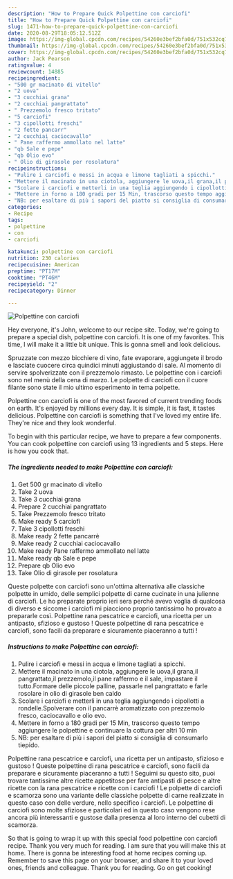 ```yaml
---
description: "How to Prepare Quick Polpettine con carciofi"
title: "How to Prepare Quick Polpettine con carciofi"
slug: 1471-how-to-prepare-quick-polpettine-con-carciofi
date: 2020-08-29T18:05:12.512Z
image: https://img-global.cpcdn.com/recipes/54260e3bef2bfa0d/751x532cq70/polpettine-con-carciofi-recipe-main-photo.jpg
thumbnail: https://img-global.cpcdn.com/recipes/54260e3bef2bfa0d/751x532cq70/polpettine-con-carciofi-recipe-main-photo.jpg
cover: https://img-global.cpcdn.com/recipes/54260e3bef2bfa0d/751x532cq70/polpettine-con-carciofi-recipe-main-photo.jpg
author: Jack Pearson
ratingvalue: 4
reviewcount: 14885
recipeingredient:
- "500 gr macinato di vitello"
- "2 uova"
- "3 cucchiai grana"
- "2 cucchiai pangrattato"
- " Prezzemolo fresco tritato"
- "5 carciofi"
- "3 cipollotti freschi"
- "2 fette pancarr"
- "2 cucchiai caciocavallo"
- " Pane raffermo ammollato nel latte"
- "qb Sale e pepe"
- "qb Olio evo"
- " Olio di girasole per rosolatura"
recipeinstructions:
- "Pulire i carciofi e messi in acqua e limone tagliati a spicchi."
- "Mettere il macinato in una ciotola, aggiungere le uova,il grana,il pangrattato,il prezzemolo,il pane raffermo e il sale, impastare il tutto.Formare delle piccole palline, passarle nel pangrattato e farle rosolare in olio di girasole ben caldo"
- "Scolare i carciofi e metterli in una teglia aggiungendo i cipollotti a rondelle.Spolverare con il pancarrè aromatizzato con prezzemolo fresco, caciocavallo e olio evo."
- "Mettere in forno a 180 gradi per 15 Min, trascorso questo tempo aggiungere le polpettine e continuare la cottura per altri 10 min"
- "NB: per esaltare di più i sapori del piatto si consiglia di consumarlo tiepido."
categories:
- Recipe
tags:
- polpettine
- con
- carciofi

katakunci: polpettine con carciofi 
nutrition: 230 calories
recipecuisine: American
preptime: "PT17M"
cooktime: "PT46M"
recipeyield: "2"
recipecategory: Dinner

---
```



![Polpettine con carciofi](https://img-global.cpcdn.com/recipes/54260e3bef2bfa0d/751x532cq70/polpettine-con-carciofi-recipe-main-photo.jpg)

Hey everyone, it's John, welcome to our recipe site. Today, we're going to prepare a special dish, polpettine con carciofi. It is one of my favorites. This time, I will make it a little bit unique. This is gonna smell and look delicious.

Spruzzate con mezzo bicchiere di vino, fate evaporare, aggiungete il brodo e lasciate cuocere circa quindici minuti aggiustando di sale. Al momento di servire spolverizzate con il prezzemolo rimasto. Le polpettine con i carciofi sono nel menù della cena di marzo. Le polpette di carciofi con il cuore filante sono state il mio ultimo esperimento in tema polpette.

Polpettine con carciofi is one of the most favored of current trending foods on earth. It's enjoyed by millions every day. It is simple, it is fast, it tastes delicious. Polpettine con carciofi is something that I've loved my entire life. They're nice and they look wonderful.


To begin with this particular recipe, we have to prepare a few components. You can cook polpettine con carciofi using 13 ingredients and 5 steps. Here is how you cook that.

<!--inarticleads1-->

##### The ingredients needed to make Polpettine con carciofi:

1. Get 500 gr macinato di vitello
1. Take 2 uova
1. Take 3 cucchiai grana
1. Prepare 2 cucchiai pangrattato
1. Take  Prezzemolo fresco tritato
1. Make ready 5 carciofi
1. Take 3 cipollotti freschi
1. Make ready 2 fette pancarrè
1. Make ready 2 cucchiai caciocavallo
1. Make ready  Pane raffermo ammollato nel latte
1. Make ready qb Sale e pepe
1. Prepare qb Olio evo
1. Take  Olio di girasole per rosolatura


Queste polpette con carciofi sono un&#39;ottima alternativa alle classiche polpette in umido, delle semplici polpette di carne cucinate in una julienne di carciofi. Le ho preparate proprio ieri sera perché avevo voglia di qualcosa di diverso e siccome i carciofi mi piacciono proprio tantissimo ho provato a prepararle così. Polpettine rana pescatrice e carciofi, una ricetta per un antipasto, sfizioso e gustoso ! Queste polpettine di rana pescatrice e carciofi, sono facili da preparare e sicuramente piaceranno a tutti ! 

<!--inarticleads2-->

##### Instructions to make Polpettine con carciofi:

1. Pulire i carciofi e messi in acqua e limone tagliati a spicchi.
1. Mettere il macinato in una ciotola, aggiungere le uova,il grana,il pangrattato,il prezzemolo,il pane raffermo e il sale, impastare il tutto.Formare delle piccole palline, passarle nel pangrattato e farle rosolare in olio di girasole ben caldo
1. Scolare i carciofi e metterli in una teglia aggiungendo i cipollotti a rondelle.Spolverare con il pancarrè aromatizzato con prezzemolo fresco, caciocavallo e olio evo.
1. Mettere in forno a 180 gradi per 15 Min, trascorso questo tempo aggiungere le polpettine e continuare la cottura per altri 10 min
1. NB: per esaltare di più i sapori del piatto si consiglia di consumarlo tiepido.


Polpettine rana pescatrice e carciofi, una ricetta per un antipasto, sfizioso e gustoso ! Queste polpettine di rana pescatrice e carciofi, sono facili da preparare e sicuramente piaceranno a tutti ! Seguimi su questo sito, puoi trovare tantissime altre ricette appetitose per fare antipasti di pesce e altre ricette con la rana pescatrice e ricette con i carciofi ! Le polpette di carciofi e scamorza sono una variante delle classiche polpette di carne realizzate in questo caso con delle verdure, nello specifico i carciofi. Le polpettine di carciofi sono molte sfiziose e particolari ed in questo caso vengono rese ancora più interessanti e gustose dalla presenza al loro interno del cubetti di scamorza. 

So that is going to wrap it up with this special food polpettine con carciofi recipe. Thank you very much for reading. I am sure that you will make this at home. There is gonna be interesting food at home recipes coming up. Remember to save this page on your browser, and share it to your loved ones, friends and colleague. Thank you for reading. Go on get cooking!
